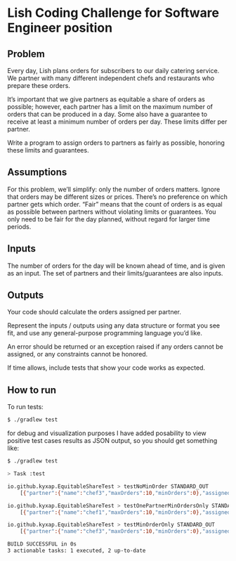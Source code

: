 # Lish Coding Challenge for Software Engineer position

## Problem

Every day, Lish plans orders for subscribers to our daily catering service.  We partner with many different independent chefs and restaurants who prepare these orders.


It’s important that we give partners as equitable a share of orders as possible; however, each partner has a limit on the maximum number of orders that can be produced in a day. Some also have a guarantee to receive at least a minimum number of orders per day.  These limits differ per partner.


Write a program to assign orders to partners as fairly as possible, honoring these limits and guarantees.


## Assumptions

For this problem, we’ll simplify: only the number of orders matters. Ignore that orders may be different sizes or prices. There’s no preference on which partner gets which order.  “Fair” means that the count of orders is as equal as possible between partners without violating limits or guarantees. You only need to be fair for the day planned, without regard for larger time periods.


## Inputs

The number of orders for the day will be known ahead of time, and is given as an input.  The set of partners and their limits/guarantees are also inputs.


## Outputs

Your code should calculate the orders assigned per partner.


Represent the inputs / outputs using any data structure or format you see fit, and use any general-purpose programming language you’d like.


An error should be returned or an exception raised if any orders cannot be assigned, or any constraints cannot be honored.


If time allows, include tests that show your code works as expected.

## How to run

To run tests: 

```bash 
$ ./gradlew test
```

for debug and visualization purposes I have added posability to view positive test cases results as JSON output, so you should get something like:

```bash
$ ./gradlew test

> Task :test

io.github.kyxap.EquitableShareTest > testNoMinOrder STANDARD_OUT
    [{"partner":{"name":"chef3","maxOrders":10,"minOrders":0},"assignedOrders":3},{"partner":{"name":"chef2","maxOrders":10,"minOrders":0},"assignedOrders":3},{"partner":{"name":"chef1","maxOrders":10,"minOrders":0},"assignedOrders":4}]

io.github.kyxap.EquitableShareTest > testOnePartnerMinOrdersOnly STANDARD_OUT
    [{"partner":{"name":"chef1","maxOrders":10,"minOrders":0},"assignedOrders":0},{"partner":{"name":"chef2","maxOrders":10,"minOrders":5},"assignedOrders":5}]

io.github.kyxap.EquitableShareTest > testMinOrderOnly STANDARD_OUT
    [{"partner":{"name":"chef3","maxOrders":10,"minOrders":0},"assignedOrders":0},{"partner":{"name":"chef1","maxOrders":10,"minOrders":5},"assignedOrders":5},{"partner":{"name":"chef2","maxOrders":10,"minOrders":5},"assignedOrders":5}]

BUILD SUCCESSFUL in 0s
3 actionable tasks: 1 executed, 2 up-to-date

```
